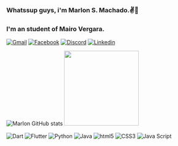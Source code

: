 ### Whatssup guys, i'm Marlon S. Machado.✌️🤘<br>
### I'm an student of Mairo Vergara.
[![Gmail](https://img.shields.io/badge/Gmail-D14836?style=for-the-badge&logo=gmail&logoColor=white)](https://mail.google.com/mail/u/1/#inbox)
[![Facebook](https://img.shields.io/badge/Facebook-1877F2?style=for-the-badge&logo=facebook&logoColor=white
)](https://www.facebook.com/MarlonMachadolp)
[![Discord](https://img.shields.io/badge/Discord-7289DA?style=for-the-badge&logo=discord&logoColor=white
)](https://discord.gg/dhcsqRT5nc)
[![Linkedin](https://img.shields.io/badge/LinkedIn-0077B5?style=for-the-badge&logo=linkedin&logoColor=white
)](https://www.linkedin.com/in/marlon-silva-3483b5271/)

![Marlon GitHub stats](https://github-readme-stats.vercel.app/api?username=MarlonDevLP&show_icons=true&theme=transparent)
<img height="195em" src="https://github-readme-stats.vercel.app/api/top-langs/?username=MarlonDevLP&layout=compact&langs_count=7&theme=transparent"/> </p>


<div 
 style="display: inline_block">
 <img align="center" alt="Dart" src="https://img.shields.io/badge/Dart-0175C2?style=for-the-badge&logo=dart&logoColor=white"
 style="display: inline_block">
 <img align="center" alt="Flutter" src="https://img.shields.io/badge/Flutter-02569B?style=for-the-badge&logo=flutter&logoColor=white"
 style="display: inline_block">
 <img align="center" alt="Python" src="https://img.shields.io/badge/Python-14354C?style=for-the-badge&logo=python&logoColor=white"
 style="display: inline_block">
 <img align="center" alt="Java" src="https://img.shields.io/badge/Java-ED8B00?style=for-the-badge&logo=openjdk&logoColor=white"
 style="display: inline_block">
 <img align="center" alt="html5" src="https://img.shields.io/badge/HTML5-E34F26?style=for-the-badge&logo=html5&logoColor=white"
 style="display: inline_block">
 <img align="center" alt="CSS3" src="https://img.shields.io/badge/CSS3-1572B6?style=for-the-badge&logo=css3&logoColor=white"
 style="display: inline_block">
 <img align="center" alt="Java Script" src="https://img.shields.io/badge/JavaScript-F7DF1E?style=for-the-badge&logo=javascript&logoColor=black"
</div>

